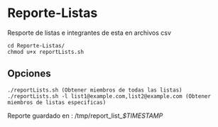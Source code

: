 # Reporte-Listas
Resporte de listas e integrantes de esta en archivos csv

~~~
cd Reporte-Listas/
chmod u+x reportLists.sh
~~~

## Opciones
~~~
./reportLists.sh (Obtener miembros de todas las listas)
./reportLists.sh -l list1@example.com,list2@example.com (Obtener miembros de listas especificas)
~~~

Reporte guardado en : /tmp/report_list_*$TIMESTAMP*
